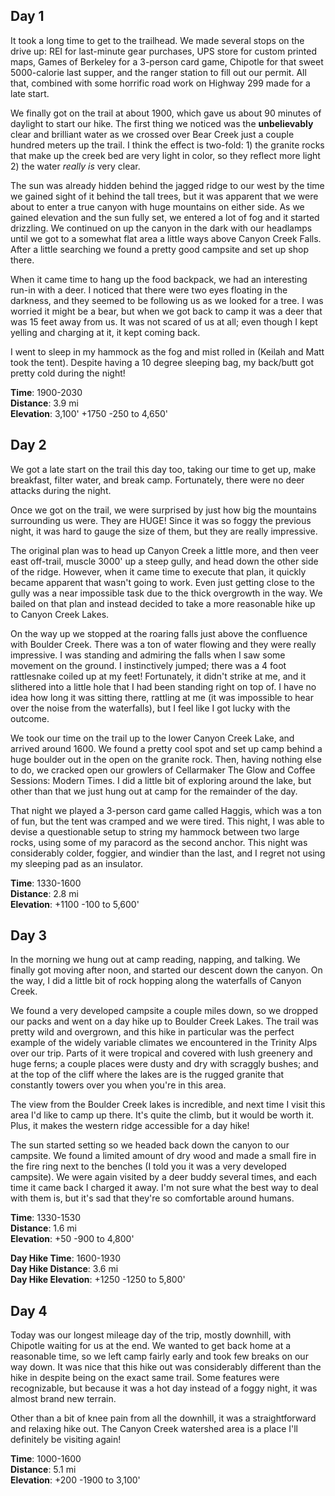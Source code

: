## Day 1

It took a long time to get to the trailhead.  We made several stops on the drive up: REI for last-minute gear purchases, UPS store for custom printed maps, Games of Berkeley for a 3-person card game, Chipotle for that sweet 5000-calorie last supper, and the ranger station to fill out our permit.  All that, combined with some horrific road work on Highway 299 made for a late start.

We finally got on the trail at about 1900, which gave us about 90 minutes of daylight to start our hike.  The first thing we noticed was the **unbelievably** clear and brilliant water as we crossed over Bear Creek just a couple hundred meters up the trail.  I think the effect is two-fold: 1) the granite rocks that make up the creek bed are very light in color, so they reflect more light 2) the water *really is* very clear.

The sun was already hidden behind the jagged ridge to our west by the time we gained sight of it behind the tall trees, but it was apparent that we were about to enter a true canyon with huge mountains on either side.  As we gained elevation and the sun fully set, we entered a lot of fog and it started drizzling.  We continued on up the canyon in the dark with our headlamps until we got to a somewhat flat area a little ways above Canyon Creek Falls.  After a little searching we found a pretty good campsite and set up shop there.

When it came time to hang up the food backpack, we had an interesting run-in with a deer.  I noticed that there were two eyes floating in the darkness, and they seemed to be following us as we looked for a tree.  I was worried it might be a bear, but when we got back to camp it was a deer that was 15 feet away from us.  It was not scared of us at all; even though I kept yelling and charging at it, it kept coming back.

I went to sleep in my hammock as the fog and mist rolled in (Keilah and Matt took the tent).  Despite having a 10 degree sleeping bag, my back/butt got pretty cold during the night!

**Time**: 1900-2030  
**Distance**: 3.9 mi  
**Elevation**: 3,100' +1750 -250 to 4,650'  


## Day 2

We got a late start on the trail this day too, taking our time to get up, make breakfast, filter water, and break camp.  Fortunately, there were no deer attacks during the night.

Once we got on the trail, we were surprised by just how big the mountains surrounding us were.  They are HUGE!  Since it was so foggy the previous night, it was hard to gauge the size of them, but they are really impressive.

The original plan was to head up Canyon Creek a little more, and then veer east off-trail, muscle 3000' up a steep gully, and head down the other side of the ridge.  However, when it came time to execute that plan, it quickly became apparent that wasn't going to work.  Even just getting close to the gully was a near impossible task due to the thick overgrowth in the way.  We bailed on that plan and instead decided to take a more reasonable hike up to Canyon Creek Lakes.  

On the way up we stopped at the roaring falls just above the confluence with Boulder Creek.  There was a ton of water flowing and they were really impressive.  I was standing and admiring the falls when I saw some movement on the ground.  I instinctively jumped; there was a 4 foot rattlesnake coiled up at my feet!  Fortunately, it didn't strike at me, and it slithered into a little hole that I had been standing right on top of.  I have no idea how long it was sitting there, rattling at me (it was impossible to hear over the noise from the waterfalls), but I feel like I got lucky with the outcome.

We took our time on the trail up to the lower Canyon Creek Lake, and arrived around 1600.  We found a pretty cool spot and set up camp behind a huge boulder out in the open on the granite rock.  Then, having nothing else to do, we cracked open our growlers of Cellarmaker The Glow and Coffee Sessions: Modern Times.  I did a little bit of exploring around the lake, but other than that we just hung out at camp for the remainder of the day.

That night we played a 3-person card game called Haggis, which was a ton of fun, but the tent was cramped and we were tired.  This night, I was able to devise a questionable setup to string my hammock between two large rocks, using some of my paracord as the second anchor.  This night was considerably colder, foggier, and windier than the last, and I regret not using my sleeping pad as an insulator.

**Time**: 1330-1600  
**Distance**: 2.8 mi  
**Elevation**: +1100 -100 to 5,600'  


## Day 3

In the morning we hung out at camp reading, napping, and talking.  We finally got moving after noon, and started our descent down the canyon.  On the way, I did a little bit of rock hopping along the waterfalls of Canyon Creek.

We found a very developed campsite a couple miles down, so we dropped our packs and went on a day hike up to Boulder Creek Lakes.  The trail was pretty wild and overgrown, and this hike in particular was the perfect example of the widely variable climates we encountered in the Trinity Alps over our trip.  Parts of it were tropical and covered with lush greenery and huge ferns; a couple places were dusty and dry with scraggly bushes; and at the top of the cliff where the lakes are is the rugged granite that constantly towers over you when you're in this area.

The view from the Boulder Creek lakes is incredible, and next time I visit this area I'd like to camp up there.  It's quite the climb, but it would be worth it.  Plus, it makes the western ridge accessible for a day hike!

The sun started setting so we headed back down the canyon to our campsite.  We found a limited amount of dry wood and made a small fire in the fire ring next to the benches (I told you it was a very developed campsite).  We were again visited by a deer buddy several times, and each time it came back I charged it away.  I'm not sure what the best way to deal with them is, but it's sad that they're so comfortable around humans.

**Time**: 1330-1530  
**Distance**: 1.6 mi  
**Elevation**: +50 -900 to 4,800'  

**Day Hike Time**: 1600-1930  
**Day Hike Distance**: 3.6 mi  
**Day Hike Elevation**: +1250 -1250 to 5,800'  


## Day 4

Today was our longest mileage day of the trip, mostly downhill, with Chipotle waiting for us at the end.  We wanted to get back home at a reasonable time, so we left camp fairly early and took few breaks on our way down.  It was nice that this hike out was considerably different than the hike in despite being on the exact same trail.  Some features were recognizable, but because it was a hot day instead of a foggy night, it was almost brand new terrain.

Other than a bit of knee pain from all the downhill, it was a straightforward and relaxing hike out.  The Canyon Creek watershed area is a place I'll definitely be visiting again!

**Time**: 1000-1600  
**Distance**: 5.1 mi  
**Elevation**: +200 -1900 to 3,100'  
